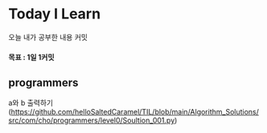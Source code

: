 # Today I Learn
오늘 내가 공부한 내용 커밋

#### 목표 : 1일 1커밋


## programmers
a와 b 출력하기(https://github.com/helloSaltedCaramel/TIL/blob/main/Algorithm_Solutions/src/com/cho/programmers/level0/Soultion_001.py)
